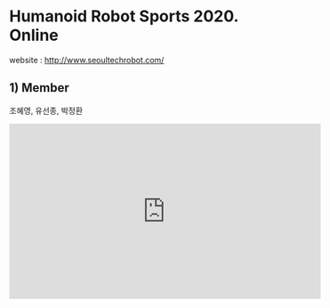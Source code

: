 # Humanoid Robot Sports 2020. Online
website : http://www.seoultechrobot.com/
## 1) Member 
조혜영, 유선종, 박정환


<iframe width="560" height="315" src="https://www.youtube.com/embed/TQZb5LhY7eA" frameborder="0" allow="accelerometer; autoplay; encrypted-media; gyroscope; picture-in-picture" allowfullscreen></iframe>
